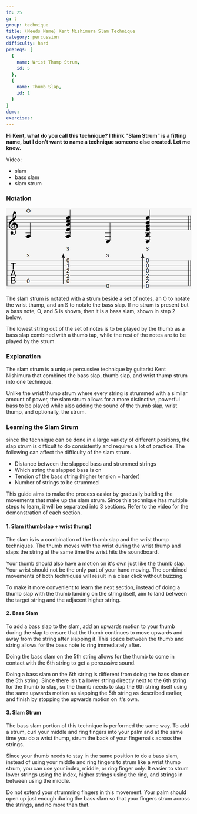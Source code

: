 ```yaml
---
id: 25
g: t
group: technique
title: (Needs Name) Kent Nishimura Slam Technique
category: percussion
difficulty: hard
prereqs: [
  {
    name: Wrist Thump Strum,
    id: 5
  },
  {
    name: Thumb Slap,
    id: 1
  }
]
demo: 
exercises:
---
```


<strong>Hi Kent, what do you call this technique? I think "Slam Strum" is a fitting name, but I don't want to name a technique someone else created. Let me know.</strong>

Video: 
- slam 
- bass slam 
- slam strum

### Notation

<div class="tabImg">
  <img src="slam-strum.jpg" />
</div>

The slam strum is notated with a strum beside a set of notes, an O to notate the wrist thump, and an S to notate the bass slap. If no strum is present but a bass note, O, and S is shown, then it is a bass slam, shown in step 2 below.

The lowest string out of the set of notes is to be played by the thumb as a bass slap combined with a thumb tap, while the rest of the notes are to be played by the strum.

### Explanation

The slam strum is a unique percussive technique by guitarist Kent Nishimura that combines the bass slap, thumb slap, and wrist thump strum into one technique.

Unlike the wrist thump strum where every string is strummed with a similar amount of power, the slam strum allows for a more distinctive, powerful bass to be played while also adding the sound of the thumb slap, wrist thump, and optionally, the strum. 

### Learning the Slam Strum

since the technique can be done in a large variety of different positions, the slap strum is difficult to do consistently and requires a lot of practice. The following can affect the difficulty of the slam strum.

- Distance between the slapped bass and strummed strings
- Which string the slapped bass is on
- Tension of the bass string (higher tension = harder)
- Number of strings to be strummed

This guide aims to make the process easier by gradually building the movements that make up the slam strum. Since this technique has multiple steps to learn, it will be separated into 3 sections. Refer to the video for the demonstration of each section.

#### 1. Slam (thumbslap + wrist thump)

The slam is is a combination of the thumb slap and the wrist thump techniques. The thumb moves with the wrist during the wrist thump and slaps the string at the same time the wrist hits the <span class="tt" data-tip="the guitar's top, where the soundhole is located">soundboard</span>. 

Your thumb should also have a motion on it's own just like the thumb slap. Your wrist should not be the only part of your hand moving. The combined movements of both techniques will result in a clear click without buzzing.

To make it more convenient to learn the next section, instead of doing a thumb slap with the thumb landing on the string itself, aim to land between the target string and the adjacent <span class="tt" data-tip="the strings with the higher pitches, or at the top of the tab">higher string</span>.

#### 2. Bass Slam

To add a bass slap to the slam, add an upwards motion to your thumb during the slap to ensure that the thumb continues to move upwards and away from the string after slapping it. This space between the thumb and string allows for the bass note to ring immediately after.

Doing the bass slam on the <span class="tt" data-tip="the second lowest pitched string">5th string</span> allows for the thumb to come in contact with the <span class="tt" data-tip="the lowest pitched string">6th string</span> to get a percussive sound. 

Doing a bass slam on the 6th string is different from doing the bass slam on the 5th string. Since there isn't a <span class="tt" data-tip="the lower pitched string">lower string</span> directly next to the 6th string for the thumb to slap, so the thumb needs to slap the 6th string itself using the same upwards motion as slapping the 5th string as described earlier, and finish by stopping the upwards motion on it's own.

#### 3. Slam Strum

The bass slam portion of this technique is performed the same way. To add a strum, curl your middle and ring fingers into your palm and at the same time you do a wrist thump, strum the back of your fingernails across the strings.

Since your thumb needs to stay in the same position to do a bass slam, instead of using your middle and ring fingers to strum like a wrist thump strum, you can use your index, middle, or ring finger only. It easier to strum <span class="tt" data-tip="the lower pitched strings">lower strings</span> using the index, <span class="tt" data-tip="the higher pitched strings">higher strings</span> using the ring, and strings in between using the middle.

Do not extend your strumming fingers in this movement. Your palm should open up just enough during the bass slam so that your fingers strum across the strings, and no more than that.
